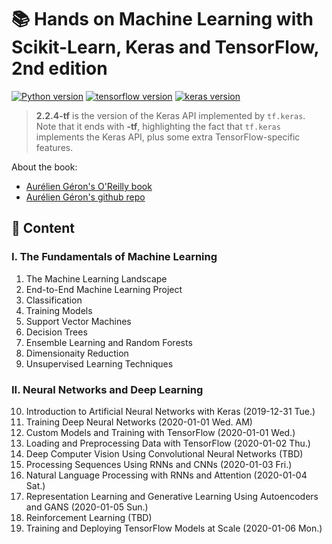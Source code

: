 # :books: Hands on Machine Learning with Scikit-Learn, Keras and TensorFlow, 2nd edition

[![Python version](https://img.shields.io/badge/Python-3.6.9-blue)](https://www.python.org/downloads/release/python-369/) [![tensorflow version](https://img.shields.io/badge/TensorFlow-2.0.0-blue)](https://www.tensorflow.org/)  [![keras version](https://img.shields.io/badge/Keras-2.2.4--tf-blue)](https://www.tensorflow.org/api_docs/python/tf/keras)

> **2.2.4-tf** is the version of the Keras API implemented by `tf.keras`. Note that it ends with **-tf**, highlighting the fact that `tf.keras` implements the Keras API, plus some extra TensorFlow-specific features.


About the book:
+ [Aurélien Géron's O'Reilly book](https://www.amazon.com/-/zh/dp/1492032646/ref=sr_1_1?__mk_zh_CN=%E4%BA%9A%E9%A9%AC%E9%80%8A%E7%BD%91%E7%AB%99&crid=39GEU93HMI8Z0&keywords=hands+on+machine+learning&qid=1577780077&sprefix=hands+on+ma%2Caps%2C376&sr=8-1)
+ [Aurélien Géron's github repo](https://github.com/ageron/handson-ml2)


## :balloon: Content

### I. The Fundamentals of Machine Learning

01. The Machine Learning Landscape
02. End-to-End Machine Learning Project
03. Classification
04. Training Models
05. Support Vector Machines
06. Decision Trees
07. Ensemble Learning and Random Forests
08. Dimensionaity Reduction
09. Unsupervised Learning Techniques

### II. Neural Networks and Deep Learning

10. Introduction to Artificial Neural Networks with Keras (2019-12-31 Tue.)
11. Training Deep Neural Networks (2020-01-01 Wed. AM)
12. Custom Models and Training with TensorFlow (2020-01-01 Wed.)
13. Loading and Preprocessing Data with TensorFlow (2020-01-02 Thu.)
14. Deep Computer Vision Using Convolutional Neural Networks (TBD)
15. Processing Sequences Using RNNs and CNNs (2020-01-03 Fri.)
16. Natural Language Processing with RNNs and Attention (2020-01-04 Sat.)
17. Representation Learning and Generative Learning Using Autoencoders and GANS (2020-01-05 Sun.)
18. Reinforcement Learning (TBD)
19. Training and Deploying TensorFlow Models at Scale (2020-01-06 Mon.)

